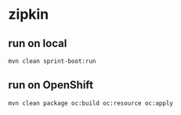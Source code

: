 # zipkin

## run on local
```
mvn clean sprint-boot:run
```

## run on OpenShift
```
mvn clean package oc:build oc:resource oc:apply
```
